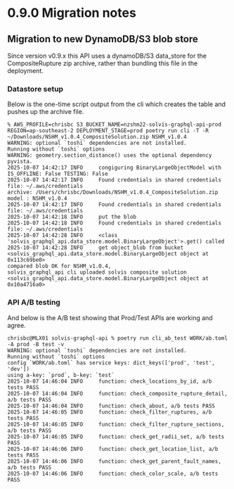 # 0.9.0 Migration notes

## Migration to new DynamoDB/S3 blob store

Since version v0.9.x this API uses a dynamoDB/S3 data_store for the CompositeRupture zip archive, rather than bundling this file in the deployment.

### Datastore setup

Below is the one-time script output from the cli which creates the table and pushes up the archive file.

```
% AWS_PROFILE=chrisbc S3_BUCKET_NAME=nzshm22-solvis-graphql-api-prod REGION=ap-southeast-2 DEPLOYMENT_STAGE=prod poetry run cli -T -R ~/Downloads/NSHM_v1.0.4_CompositeSolution.zip NSHM_v1.0.4
WARNING: optional `toshi` dependencies are not installed.
Running without `toshi` options
WARNING: geometry.section_distance() uses the optional dependency pyvista.
2025-10-07 14:42:17 INFO     congiguring BinaryLargeObjectModel with IS_OFFLINE: False TESTING: False
2025-10-07 14:42:17 INFO     Found credentials in shared credentials file: ~/.aws/credentials
archive: /Users/chrisbc/Downloads/NSHM_v1.0.4_CompositeSolution.zip
model : NSHM_v1.0.4
2025-10-07 14:42:17 INFO     Found credentials in shared credentials file: ~/.aws/credentials
2025-10-07 14:42:18 INFO     put the blob
2025-10-07 14:42:18 INFO     Found credentials in shared credentials file: ~/.aws/credentials
2025-10-07 14:42:28 INFO     <class 'solvis_graphql_api.data_store.model.BinaryLargeObject'>.get() called
2025-10-07 14:42:28 INFO     get object_blob from bucket <solvis_graphql_api.data_store.model.BinaryLargeObject object at 0x113c69be0>
compared blob OK for NSHM_v1.0.4,
solvis_graphql_api cli uploaded solvis composite solution <solvis_graphql_api.data_store.model.BinaryLargeObject object at 0x10a4716a0>
```

### API A/B testing

And below is the A/B test showing that Prod/Test APIs are working and agree.

```
chrisbc@MLX01 solvis-graphql-api % poetry run cli_ab_test WORK/ab.toml -A prod -B test -v
WARNING: optional `toshi` dependencies are not installed.
Running without `toshi` options
config `WORK/ab.toml` has service keys: dict_keys(['prod', 'test', 'dev'])
using a-key: `prod`, b-key: `test`
2025-10-07 14:46:04 INFO     function: check_locations_by_id, a/b tests PASS
2025-10-07 14:46:04 INFO     function: check_composite_rupture_detail, a/b tests PASS
2025-10-07 14:46:04 INFO     function: check_about, a/b tests PASS
2025-10-07 14:46:05 INFO     function: check_filter_ruptures, a/b tests PASS
2025-10-07 14:46:05 INFO     function: check_filter_rupture_sections, a/b tests PASS
2025-10-07 14:46:05 INFO     function: check_get_radii_set, a/b tests PASS
2025-10-07 14:46:06 INFO     function: check_get_location_list, a/b tests PASS
2025-10-07 14:46:06 INFO     function: check_get_parent_fault_names, a/b tests PASS
2025-10-07 14:46:06 INFO     function: check_color_scale, a/b tests PASS
```